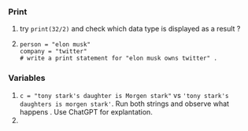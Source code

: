 ### Print
1. try ```print(32/2)``` and check which data type is displayed as a result ?
2. ```
   person = "elon musk"
   company = "twitter"
   # write a print statement for "elon musk owns twitter" .
   ```


### Variables 
1. ```c = "tony stark's daughter is Morgen stark"``` vs ```'tony stark's daughters is morgen stark'```. Run both strings and observe what happens . Use ChatGPT for explantation.
2. 
